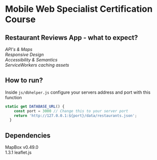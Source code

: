 # Mobile Web Specialist Certification Course

## Restaurant Reviews App - what to expect?
*API's & Maps* </br>
*Responsive Design* </br>
*Accessibility & Semantics* </br>
*ServiceWorkers caching assets* </br>

## How to run?
Inside `js/dbhelper.js` configure your servers address and port with this function </br>
```JavaScript
static get DATABASE_URL() {
    const port = 3000 // Change this to your server port
    return 'http://127.0.0.1:${port}/data/restaurants.json';
  }
  ```
  
## Dependencies
MapBox v0.49.0 </br>
1.3.1 leaflet.js </br>
